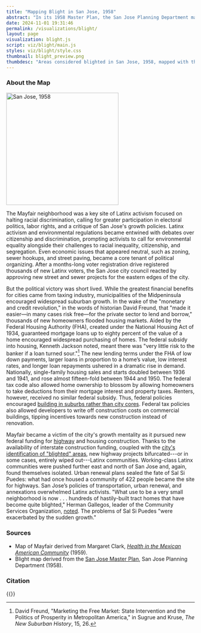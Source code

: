 ```yaml
---
title: "Mapping Blight in San Jose, 1958"
abstract: "In its 1958 Master Plan, the San Jose Planning Department mapped what it considered to be blighted areas of the city. Those areas largely overlapped with minority neighborhoods."
date: 2024-11-01 19:31:46
permalink: /visualizations/blight/
layout: page
visualization: blight.js
script: viz/blight/main.js
styles: viz/blight/style.css
thumbnail: blight_preview.png
thumbdesc: "Areas considered blighted in San Jose, 1958, mapped with the city's barrios."
---
```


<link rel="stylesheet" href="https://unpkg.com/leaflet@1.9.4/dist/leaflet.css" integrity="sha256-p4NxAoJBhIIN+hmNHrzRCf9tD/miZyoHS5obTRR9BMY=" crossorigin="" />
<script src="https://unpkg.com/leaflet@1.9.4/dist/leaflet.js" integrity="sha256-20nQCchB9co0qIjJZRGuk2/Z9VM+kNiyxNV1lvTlZBo=" crossorigin=""></script>

<div id="viz"></div>

<div class="container mx-auto">

### About the Map

<img src="/img/sj_blight.png" alt="San Jose, 1958" width="300" height="auto" class="float-left p-4 mr-4 mb-4">

The Mayfair neighborhood was a key site of Latinx activism focused on halting racial discrimination, calling for greater participation in electoral politics, labor rights, and a critique of San Jose's growth policies. Latinx activism and environmental regulations became entwined with debates over citizenship and discrimination, prompting activists to call for environmental equality alongside their challenges to racial inequality, citizenship, and segregation. Even economic issues that appeared neutral, such as zoning, sewer hookups, and street paving, became a core tenant of political organizing. After a months-long voter registration drive registered thousands of new Latinx voters, the San Jose city council reacted by approving new street and sewer projects for the eastern edges of the city.

But the political victory was short lived. While the greatest financial benefits for cities came from taxing industry, municipalities of the Midpeninsula encouraged widespread suburban growth. In the wake of the "monetary and credit revolution," in the words of historian David Freund, that "made it easier&#8212;in many cases risk free&#8212;for the private sector to lend and borrow," thousands of new homeowners flooded housing markets. Aided by the Federal Housing Authority (FHA), created under the National Housing Act of 1934, guaranteed mortgage loans up to eighty percent of the value of a home encouraged widespread purchasing of homes. The federal subsidy into housing, Kenneth Jackson noted, meant there was "very little risk to the banker if a loan turned sour."[^1] The new lending terms under the FHA of low down payments, larger loans in proportion to a home’s value, low interest rates, and longer loan repayments ushered in a dramatic rise in demand. Nationally, single-family housing sales and starts doubled between 1936 and 1941, and rose almost fifteen-fold between 1944 and 1950. The federal tax code also allowed home ownership to blossom by allowing homeowners to take deductions from their mortgage interest and property taxes. Renters, however, received no similar federal subsidy. Thus, federal policies encouraged [building in suburbs rather than city cores](/visualizations/sanjose-annexations/). Federal tax policies also allowed developers to write off construction costs on commercial buildings, tipping incentives towards new construction instead of renovation.

Mayfair became a victim of the city's growth mentality as it pursued new federal funding for [highway](https://catalog.hathitrust.org/Record/102203134) and housing construction. Thanks to the availability of interstate construction funding, coupled with the [city's identification of "blighted" areas](https://catalog.hathitrust.org/Record/005888681?type%5B%5D=author&lookfor%5B%5D=%22San%20Jose%20%28Calif.%29.%20City%20Planning%20Commission.%22&ft=), new highway projects bifurcated---or in some cases, entirely wiped out---Latinx communities. Working-class Latinx communities were pushed further east and north of San Jose and, again, found themselves isolated. Urban renewal plans sealed the fate of Sal Si Puedes: what had once housed a community of 422 people became the site for highways. San Jose’s policies of transportation, urban renewal, and annexations overwhelmed Latinx activists. "What use to be a very small neighborhood is now . . . hundreds of hastily-built tract homes that have become quite blighted," Herman Gallegos, leader of the Community Services Organization, [noted](https://digicoll.lib.berkeley.edu/record/217691?v=pdf). The problems of Sal Si Puedes "were exacerbated by the sudden growth."

[^1]: David Freund, "Marketing the Free Market: State Intervention and the Politics of Prosperity in Metropolitan America," in Sugrue and Kruse, _The New Suburban History_, 15, 26.

### Sources

- Map of Mayfair derived from Margaret Clark, _[Health in the Mexican American Community](https://www.google.com/books/edition/Health_in_the_Mexican_American_Culture/IA38EAAAQBAJ?hl=en&gbpv=0)_ (1959).
- Blight map derived from the [San Jose Master Plan](https://catalog.hathitrust.org/Record/005888681), San Jose Planning Department (1958).

### Citation

{{<citation>}}

</div>
